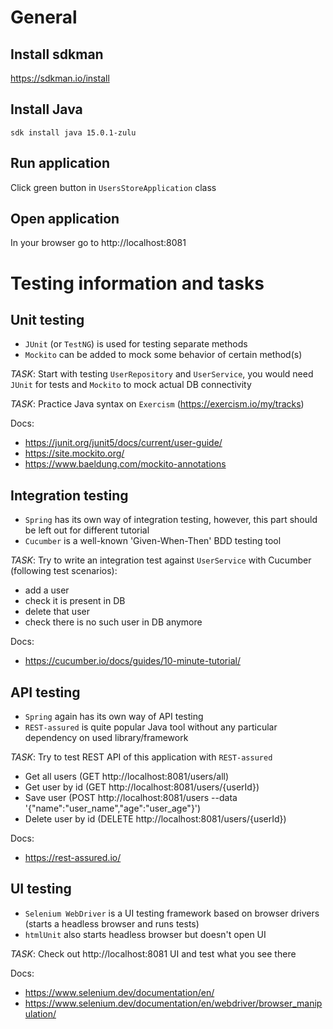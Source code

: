 # General

## Install sdkman

https://sdkman.io/install

## Install Java

```shell script
sdk install java 15.0.1-zulu
```

## Run application

Click green button in `UsersStoreApplication` class

## Open application

In your browser go to http://localhost:8081

# Testing information and tasks

## Unit testing

 - `JUnit` (or `TestNG`) is used for testing separate methods
 - `Mockito` can be added to mock some behavior of certain method(s)
 
*TASK*: Start with testing `UserRepository` and `UserService`, you would need `JUnit` for tests and `Mockito` to mock actual DB connectivity

*TASK*: Practice Java syntax on `Exercism` (https://exercism.io/my/tracks)
 
Docs:
 - https://junit.org/junit5/docs/current/user-guide/
 - https://site.mockito.org/
 - https://www.baeldung.com/mockito-annotations

## Integration testing

 - `Spring` has its own way of integration testing, however, this part should be left out for different tutorial
 - `Cucumber` is a well-known 'Given-When-Then' BDD testing tool

*TASK*: Try to write an integration test against `UserService` with Cucumber (following test scenarios):
 - add a user
 - check it is present in DB
 - delete that user
 - check there is no such user in DB anymore

Docs:
 - https://cucumber.io/docs/guides/10-minute-tutorial/

## API testing

 - `Spring` again has its own way of API testing
 - `REST-assured` is quite popular Java tool without any particular dependency on used library/framework

*TASK*: Try to test REST API of this application with `REST-assured`
 - Get all users (GET http://localhost:8081/users/all)
 - Get user by id (GET http://localhost:8081/users/{userId})
 - Save user (POST http://localhost:8081/users --data '{"name":"user_name","age":"user_age"}')
 - Delete user by id (DELETE http://localhost:8081/users/{userId})

Docs:
 - https://rest-assured.io/
 
## UI testing

 - `Selenium WebDriver` is a UI testing framework based on browser drivers (starts a headless browser and runs tests)
 - `htmlUnit` also starts headless browser but doesn't open UI
 
*TASK*: Check out http://localhost:8081 UI and test what you see there

Docs:
 - https://www.selenium.dev/documentation/en/
 - https://www.selenium.dev/documentation/en/webdriver/browser_manipulation/

